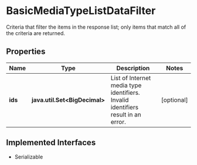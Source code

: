 

# BasicMediaTypeListDataFilter

Criteria that filter the items in the response list; only items that match all of the criteria are returned.

## Properties

Name | Type | Description | Notes
------------ | ------------- | ------------- | -------------
**ids** | **java.util.Set&lt;BigDecimal&gt;** | List of Internet media type identifiers. Invalid identifiers result in an error. |  [optional]


## Implemented Interfaces

* Serializable


